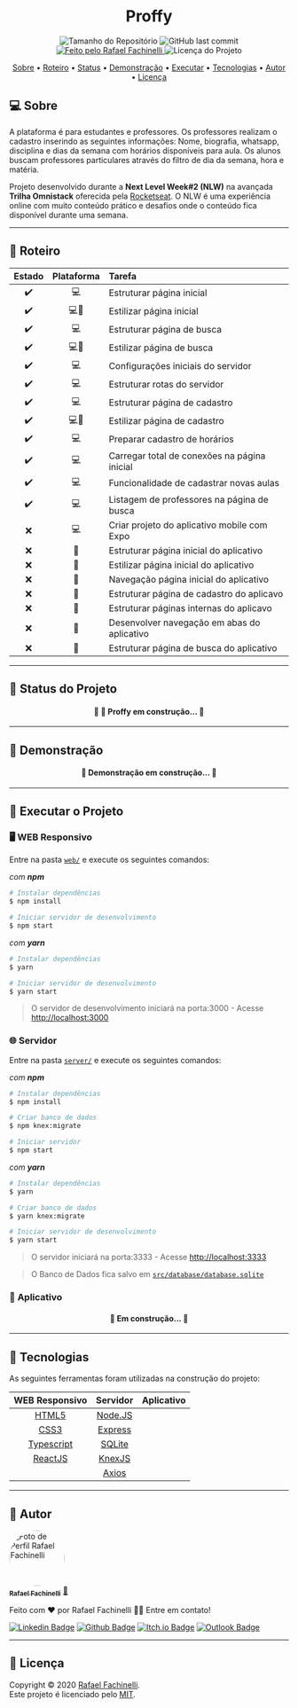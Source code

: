 <div align="center">

# Proffy

</div>

<p align="center"> 
  <img alt="Tamanho do Repositório" src="https://img.shields.io/github/repo-size/rafaelfachinelli/proffy-omnistack?style=flat-square">
  <img alt="GitHub last commit" src="https://img.shields.io/github/last-commit/rafaelfachinelli/proffy-omnistack?style=flat-square">
  <a href="https://github.com/rafaelfachinelli">
    <img alt="Feito pelo Rafael Fachinelli" src="https://img.shields.io/badge/feito%20por-Rafael Fachinelli-%237519C1?style=flat-square">
  </a>
  <img alt="Licença do Projeto" src="https://img.shields.io/github/license/rafaelfachinelli/Proffy?style=flat-square"/>
<p>

<p align="center">
 <a href="#computer-sobre">Sobre</a> •
 <a href="#memo-roteiro">Roteiro</a> •
 <a href="#triangular_ruler-status-do-projeto">Status</a> •
 <a href="#movie_camera-demonstração">Demonstração</a> •
 <a href="#dvd-executar-o-projeto">Executar</a> •
 <a href="#hammer-tecnologias">Tecnologias</a> •
 <a href="#boy-autor">Autor</a> •
 <a href="#page_facing_up-licença">Licença</a>
</p>

## :computer: Sobre

A plataforma é para estudantes e professores. Os professores realizam o cadastro inserindo as seguintes informações: Nome, biografia, whatsapp, disciplina e dias da semana com horários disponíveis para aula. Os alunos buscam professores particulares através do filtro de dia da semana, hora e matéria.

Projeto desenvolvido durante a **Next Level Week#2 (NLW)** na avançada **Trilha Omnistack** oferecida pela [Rocketseat](https://www.rocketseat.com.br).
O NLW é uma experiência online com muito conteúdo prático e desafios onde o conteúdo fica disponível durante uma semana.

---
## :memo: **Roteiro**

<div align="center">

|      Estado      |     Plataforma   |     Tarefa    |
|      :---:       |       :---:      |      :---     |
|:heavy_check_mark:|:computer:        |Estruturar página inicial|
|:heavy_check_mark:|:computer::iphone:|Estilizar página inicial|
|:heavy_check_mark:|:computer:        |Estruturar página de busca|
|:heavy_check_mark:|:computer::iphone:|Estilizar página de busca|
|:heavy_check_mark:|:computer:        |Configurações iniciais do servidor|
|:heavy_check_mark:|:computer:        |Estruturar rotas do servidor|
|:heavy_check_mark:|:computer:        |Estruturar página de cadastro|
|:heavy_check_mark:|:computer::iphone:|Estilizar página de cadastro|
|:heavy_check_mark:|:computer:        |Preparar cadastro de horários|
|:heavy_check_mark:|:computer:        |Carregar total de conexões na página inicial|
|:heavy_check_mark:|:computer:        |Funcionalidade de cadastrar novas aulas|
|:heavy_check_mark:|:computer:        |Listagem de professores na página de busca|
|:x:               |:computer:        |Criar projeto do aplicativo mobile com Expo|
|:x:               |:iphone:          |Estruturar página inicial do aplicativo|
|:x:               |:iphone:          |Estilizar página inicial do aplicativo|
|:x:               |:iphone:          |Navegação página inicial do aplicativo|
|:x:               |:iphone:          |Estruturar página de cadastro do aplicavo|
|:x:               |:iphone:          |Estruturar páginas internas do aplicavo|
|:x:               |:iphone:          |Desenvolver navegação em abas do aplicativo|
|:x:               |:iphone:          |Estruturar página de busca do aplicativo|

</div>

---
## :triangular_ruler: **Status do Projeto**

<h4 align="center"> 
	🚧 💼 Proffy em construção... 🚧
</h4>

---
## :movie_camera: **Demonstração**

<h4 align="center"> 
	🚧  Demonstração em construção...  🚧
</h4>

---
## :dvd: **Executar o Projeto**

### :desktop_computer: **WEB Responsivo**

Entre na pasta [`web/`](web/) e execute os seguintes comandos:

_com **npm**_

```bash
# Instalar dependências
$ npm install

# Iniciar servidor de desenvolvimento
$ npm start
```

_com **yarn**_

```bash
# Instalar dependências
$ yarn

# Iniciar servidor de desenvolvimento
$ yarn start

```

> O servidor de desenvolvimento iniciará na porta:3000 - Acesse <http://localhost:3000>

### :globe_with_meridians: **Servidor**

Entre na pasta [`server/`](server/) e execute os seguintes comandos:

_com **npm**_

```bash
# Instalar dependências
$ npm install

# Criar banco de dados
$ npm knex:migrate

# Iniciar servidor
$ npm start
```

_com **yarn**_

```bash
# Instalar dependências
$ yarn

# Criar banco de dados
$ yarn knex:migrate

# Iniciar servidor de desenvolvimento
$ yarn start
```

> O servidor iniciará na porta:3333 - Acesse <http://localhost:3333>

> O Banco de Dados fica salvo em [`src/database/database.sqlite`](src/database/database.sqlite)

### :iphone: **Aplicativo**

<h4 align="center"> 
	🚧  Em construção...  🚧
</h4>

---
## :hammer: **Tecnologias**

As seguintes ferramentas foram utilizadas na construção do projeto:

<div align="center">

|WEB Responsivo								|Servidor					|Aplicativo|
|:---:									|:---:						|:---:|
|[HTML5](https://developer.mozilla.org/pt-BR/docs/Web/HTML/HTML5)	|[Node.JS](https://nodejs.org/pt-br/)		||
|[CSS3](https://developer.mozilla.org/pt-BR/docs/Archive/CSS3)		|[Express](https://expressjs.com/pt-br/)	||
|[Typescript](https://www.typescriptlang.org)				|[SQLite](https://www.sqlite.org/index.html)	||
|[ReactJS](https://pt-br.reactjs.org)					|[KnexJS](http://knexjs.org)			||
|									|[Axios](https://github.com/axios/axios)	||

</div>

---
## :boy: **Autor**

<a href="https://github.com/rafaelfachinelli">
 <img style="border-radius: 50%;" src="https://avatars3.githubusercontent.com/u/19878139?s=460&u=278a6f44f49af3c8edb13a811f7654dfe6e89341&v=4" width="100px;" alt="Foto de Perfil Rafael Fachinelli"/>
 <br />
 <sub><b>Rafael Fachinelli</b></sub></a> <a href="https://github.com/rafaelfachinelli" title="Rafael Fachinelli">💼</a>


Feito com ❤️ por Rafael Fachinelli 👋🏽 Entre em contato!

[![Linkedin Badge](https://img.shields.io/badge/-Rafael_Fachinelli-blue?style=flat-square&logo=Linkedin&logoColor=white&link=https://www.linkedin.com/in/rafaelfachinelli/)](https://www.linkedin.com/in/rafaelfachinelli/)
[![Github Badge](https://img.shields.io/badge/-rafaelfachinelli-000?style=flat-square&logo=Github&logoColor=white&link=https://github.com/rafaelfachinelli)](https://github.com/rafaelfachinelli)
[![Itch.io Badge](https://img.shields.io/badge/-rafaelfachinelli-FA5C5C?style=flat-square&logo=itch.io&logoColor=white&link=https://rafael-fachinelli.itch.io/)](https://rafael-fachinelli.itch.io/)
[![Outlook Badge](https://img.shields.io/badge/-rafael.fachinelli@fatec.sp.gov.br-0078d4?style=flat-square&logo=microsoft-outlook&logoColor=white&link=mailto:rafael.fachinelli@fatec.sp.gov.br)](mailto:rafael.fachinelli@fatec.sp.gov.br)

---
## :page_facing_up: **Licença**

Copyright © 2020 [Rafael Fachinelli](https://github.com/rafaelfachinelli).<br />
Este projeto é licenciado pelo [MIT](./LICENSE).
